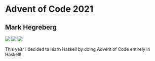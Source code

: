 # Advent of Code 2021
## Mark Hegreberg
![](https://img.shields.io/badge/day%20📅-6-blue)
![](https://img.shields.io/badge/days%20completed-3-red)
![](https://img.shields.io/badge/stars%20⭐-6-yellow)


This year I decided to learn Haskell by doing Advent of Code entirely in Haskell!
